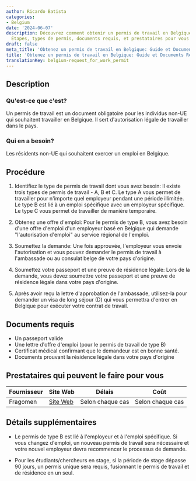 ```yaml
---
author: Ricardo Batista
categories:
- Belgium
date: '2024-06-07'
description: Découvrez comment obtenir un permis de travail en Belgique pour les non-UE.
  Étapes, types de permis, documents requis, et prestataires pour vous aider.
draft: false
meta_title: 'Obtenez un permis de travail en Belgique: Guide et Documents Requis'
title: 'Obtenez un permis de travail en Belgique: Guide et Documents Requis'
translationKey: belgium-request_for_work_permit
---
```



## Description
### Qu'est-ce que c'est?
Un permis de travail est un document obligatoire pour les individus non-UE qui souhaitent travailler en Belgique. Il sert d'autorisation légale de travailler dans le pays.

### Qui en a besoin?
Les résidents non-UE qui souhaitent exercer un emploi en Belgique.

## Procédure

1. Identifiez le type de permis de travail dont vous avez besoin: Il existe trois types de permis de travail - A, B et C. Le type A vous permet de travailler pour n'importe quel employeur pendant une période illimitée. Le type B est lié à un emploi spécifique avec un employeur spécifique. Le type C vous permet de travailler de manière temporaire.

2. Obtenez une offre d'emploi: Pour le permis de type B, vous avez besoin d'une offre d'emploi d'un employeur basé en Belgique qui demande "l'autorisation d'emploi" au service régional de l'emploi.

3. Soumettez la demande: Une fois approuvée, l'employeur vous envoie l'autorisation et vous pouvez demander le permis de travail à l'ambassade ou au consulat belge de votre pays d'origine.

4. Soumettez votre passeport et une preuve de résidence légale: Lors de la demande, vous devez soumettre votre passeport et une preuve de résidence légale dans votre pays d'origine.

5. Après avoir reçu la lettre d'approbation de l'ambassade, utilisez-la pour demander un visa de long séjour (D) qui vous permettra d'entrer en Belgique pour exécuter votre contrat de travail.

## Documents requis

- Un passeport valide
- Une lettre d'offre d'emploi (pour le permis de travail de type B)
- Certificat médical confirmant que le demandeur est en bonne santé.
- Documents prouvant la résidence légale dans votre pays d'origine

## Prestataires qui peuvent le faire pour vous

| Fournisseur    |     Site Web     |     Délais       |       Coût     
| --------------- | --------------- |  :-------------: | :-------------: |
| Fragomen        | [Site Web](https://www.fragomen.com/)  | Selon chaque cas  | Selon chaque cas |


## Détails supplémentaires

- Le permis de type B est lié à l'employeur et à l'emploi spécifique. Si vous changez d'emploi, un nouveau permis de travail sera nécessaire et votre nouvel employeur devra recommencer le processus de demande.
  
- Pour les étudiants/chercheurs en stage, si la période de stage dépasse 90 jours, un permis unique sera requis, fusionnant le permis de travail et de résidence en un seul.